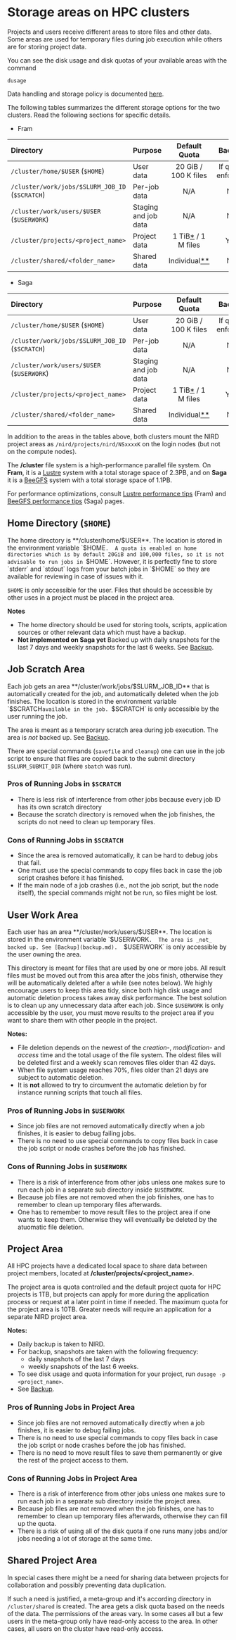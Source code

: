 # Storage areas on HPC clusters

Projects and users receive different areas to store files and other
data. Some areas are used for temporary files during job execution
while others are for storing project data.

You can see the disk usage and disk quotas of your available areas
with the command

    dusage

Data handling and storage policy is documented [here](data_policy.md).

The following tables summarizes the different storage options for the
two clusters.  Read the following sections for specific details.

* Fram

| Directory                                       | Purpose              | Default Quota                        | Backup            |
| :-------------                                  | :-------------       | :----------:                         | :---:             |
| `/cluster/home/$USER` (`$HOME`)                 | User data            | 20 GiB / 100 K files                 | If quota enforced |
| `/cluster/work/jobs/$SLURM_JOB_ID` (`$SCRATCH`) | Per-job data         | N/A                                  | No                |
| `/cluster/work/users/$USER` (`$USERWORK`)       | Staging and job data | N/A                                  | No                |
| `/cluster/projects/<project_name>`              | Project data         | 1 TiB[*](#project-area) / 1 M files  | Yes               |
| `/cluster/shared/<folder_name>`                 | Shared data          | Individual[**](#shared-project-area) | No                |

* Saga

| Directory                                       | Purpose              | Default Quota                        | Backup            |
| :-------------                                  | :-------------       | :----------:                         | :---:             |
| `/cluster/home/$USER` (`$HOME`)                 | User data            | 20 GiB / 100 K files                 | If quota enforced |
| `/cluster/work/jobs/$SLURM_JOB_ID` (`$SCRATCH`) | Per-job data         | N/A                                  | No                |
| `/cluster/work/users/$USER` (`$USERWORK`)       | Staging and job data | N/A                                  | No                |
| `/cluster/projects/<project_name>`              | Project data         | 1 TiB[*](#project-area) / 1 M files  | Yes               |
| `/cluster/shared/<folder_name>`                 | Shared data          | Individual[**](#shared-project-area) | No                |

In addition to the areas in the tables above, both clusters mount the
NIRD project areas as `/nird/projects/nird/NSxxxxK` on the login nodes
(but not on the compute nodes).

The **/cluster** file system is a high-performance parallel file
system.  On __Fram__, it is a [Lustre](http://lustre.org) system with
a total storage space of 2.3PB, and on __Saga__ it is a
[BeeGFS](https://www.beegfs.io/) system with a total storage space of
1.1PB.

For performance optimizations, consult
[Lustre performance tips](/storage/performance/lustre.md) (Fram)
and
[BeeGFS performance tips](/storage/performance/beegfs.md) (Saga)
pages.


## Home Directory (`$HOME`)

The home directory is **/cluster/home/$USER**.  The location is stored
in the environment variable `$HOME`.  A quota is enabled on home
directories which is by default 20GiB and 100,000 files, so it
is not advisable to run jobs in `$HOME`. However, it is perfectly
fine to store `stderr` and `stdout` logs from your batch jobs in
`$HOME` so they are available for reviewing in case of issues with it.

`$HOME` is only accessible for the user.  Files that should be
accessible by other uses in a project must be placed in the project
area.

**Notes**

* The home directory should be used for storing tools, scripts, application
sources or other relevant data which must have a backup.
* **Not implemented on Saga yet** Backed up with daily snapshots for
the last 7 days and weekly snapshots for the last 6 weeks. See
[Backup](backup.md).

## Job Scratch Area

Each job gets an area **/cluster/work/jobs/$SLURM_JOB_ID** that is
automatically created for the job, and automatically deleted when the
job finishes.  The location is stored in the environment variable
`$SCRATCH` available in the job.  `$SCRATCH` is only accessible by the
user running the job.

The area is meant as a temporary scratch area during job
execution. The area is _not_ backed up. See [Backup](backup.md).

There are special commands (`savefile` and `cleanup`) one can use in
the job script to ensure that files are copied back to the submit
directory `$SLURM_SUBMIT_DIR` (where `sbatch` was run).

### Pros of Running Jobs in `$SCRATCH`

* There is less risk of interference from other jobs because every job ID has
  its own scratch directory
* Because the scratch directory is removed when the job finishes, the scripts
  do not need to clean up temporary files.

### Cons of Running Jobs in `$SCRATCH`

* Since the area is removed automatically, it can be hard to debug
  jobs that fail.
* One must use the special commands to copy files back in case the job
  script crashes before it has finished.
* If the main node of a job crashes (i.e., not the job script, but the
  node itself), the special commands might not be run, so files might
  be lost.

## User Work Area

Each user has an area **/cluster/work/users/$USER**.  The location is
stored in the environment variable `$USERWORK`.  The area is _not_
backed up. See [Backup](backup.md).  `$USERWORK` is only accessible by
the user owning the area.

This directory is meant for files that are used by one or more jobs.
All result files must be moved out from this area after the jobs
finish, otherwise they will be automatically deleted after a while
(see notes below). We highly encourage users to keep this area tidy,
since both high disk usage and automatic deletion process takes away
disk performance. The best solution is to clean up any unnecessary
data after each job.  Since `$USERWORK` is only accessible by the
user, you must move results to the project area if you want to share
them with other people in the project.

**Notes:**

* File deletion depends on the newest of the *creation-*, *modification-* and
  *access* time and the total usage of the file system. The oldest files will
  be deleted first and a weekly scan removes files older than 42 days.
* When file system usage reaches 70%, files older than 21 days are subject to
  automatic deletion.
* It is **not** allowed to try to circumvent the automatic deletion by
  for instance running scripts that touch all files.

### Pros of Running Jobs in `$USERWORK`

* Since job files are not removed automatically directly when a job
  finishes, it is easier to debug failing jobs.
* There is no need to use special commands to copy files back in case
  the job script or node crashes before the job has finished.

### Cons of Running Jobs in `$USERWORK`

* There is a risk of interference from other jobs unless one makes
  sure to run each job in a separate sub directory inside `$USERWORK`.
* Because job files are not removed when the job finishes, one has to
  remember to clean up temporary files afterwards.
* One has to remember to move result files to the project area if one
  wants to keep them.  Otherwise they will eventually be deleted by
  the atuomatic file deletion.

## Project Area

All HPC projects have a dedicated local space to share data between project
members, located at **/cluster/projects/<project_name>**.

The project area is quota controlled and the default project quota for
HPC projects is 1TB, but projects can apply for more during the
application process or request at a later point in time if needed. The
maximum quota for the project area is 10TB. Greater needs will require
an application for a separate NIRD project area.

**Notes:**

* Daily backup is taken to NIRD.
* For backup, snapshots are taken with the following frequency:
    * daily snapshots of the last 7 days
    * weekly snapshots of the last 6 weeks.
* To see disk usage and quota information for your project, run `dusage -p <project_name>`.
* See [Backup](backup.md).

### Pros of Running Jobs in Project Area

* Since job files are not removed automatically directly when a job
  finishes, it is easier to debug failing jobs.
* There is no need to use special commands to copy files back in case
  the job script or node crashes before the job has finished.
* There is no need to move result files to save them permanently or
  give the rest of the project access to them.

### Cons of Running Jobs in Project Area

* There is a risk of interference from other jobs unless one makes
  sure to run each job in a separate sub directory inside the project
  area.
* Because job files are not removed when the job finishes, one has to
  remember to clean up temporary files afterwards, otherwise they can
  fill up the quota.
* There is a risk of using all of the disk quota if one runs many jobs
  and/or jobs needing a lot of storage at the same time.

## Shared Project Area

In special cases there might be a need for sharing data between projects for
collaboration and possibly preventing data duplication.

If such a need is justified, a meta-group and it's according directory
in `/cluster/shared` is created.  The area gets a disk quota based on
the needs of the data.  The permissions of the areas vary.  In some
cases all but a few users in the meta-group only have read-only access
to the area.  In other cases, all users on the cluster have read-only
access.
